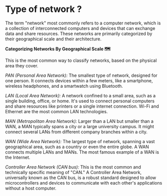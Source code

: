 # Type of network ?

The term "network" most commonly refers to a computer network, which is a collection of interconnected computers and devices that can exchange data and share resources. These networks are primarily categorized by their geographical scale and their architecture.

**Categorizing Networks By Geographical Scale 🗺️**

This is the most common way to classify networks, based on the physical area they cover.

*PAN (Personal Area Network):* 
The smallest type of network, designed for one person. It connects devices within a few meters, like a smartphone, wireless headphones, and a smartwatch using Bluetooth.

*LAN (Local Area Network):*
A network confined to a small area, such as a single building, office, or home. It's used to connect personal computers and share resources like printers or a single internet connection. Wi-Fi and Ethernet are the most common LAN technologies.

*MAN (Metropolitan Area Network):*
 Larger than a LAN but smaller than a WAN, a MAN typically spans a city or a large university campus. It might connect several LANs from different company branches within a city.

*WAN (Wide Area Network):* 
The largest type of network, spanning a vast geographical area, such as a country or even the entire globe. A WAN connects multiple LANs and MANs. The most famous example of a WAN is the Internet.

 *Controller Area Network (CAN bus):*
This is the most common and technically specific meaning of "CAN." A Controller Area Network, universally known as the CAN bus, is a robust standard designed to allow microcontrollers and devices to communicate with each other's applications without a host computer.